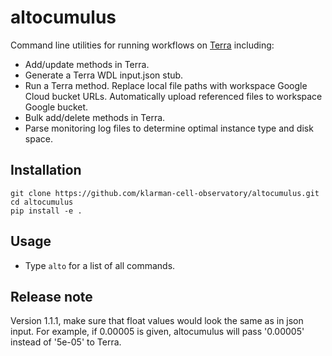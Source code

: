 # altocumulus

Command line utilities for running workflows on [Terra](https://app.terra.bio/) including:

- Add/update methods in Terra.
- Generate a Terra WDL input.json stub.
- Run a Terra method. Replace local file paths with workspace Google Cloud bucket URLs. Automatically 
    upload referenced files to workspace Google bucket.
- Bulk add/delete methods in Terra. 
- Parse monitoring log files to determine optimal instance type and disk space.


## Installation

    git clone https://github.com/klarman-cell-observatory/altocumulus.git
    cd altocumulus
    pip install -e .

## Usage
- Type `alto` for a list of all commands.


## Release note

Version 1.1.1, make sure that float values would look the same as in json input. For example, if 0.00005 is given, altocumulus will pass '0.00005' instead of '5e-05' to Terra.

